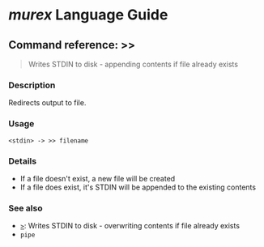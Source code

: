 # _murex_ Language Guide

## Command reference: >>

> Writes STDIN to disk - appending contents if file already exists

### Description

Redirects output to file.

### Usage

    <stdin> -> >> filename

### Details

* If a file doesn't exist, a new file will be created
* If a file does exist, it's STDIN will be appended to the existing contents

### See also

* [`>`](>.md): Writes STDIN to disk - overwriting contents if file already exists
* `pipe`
